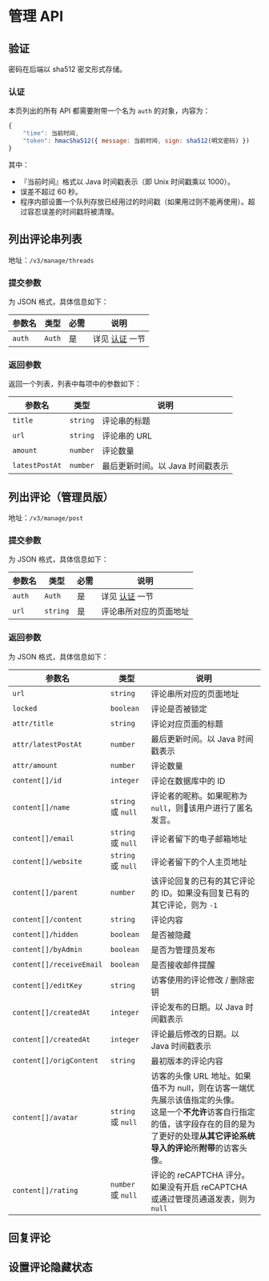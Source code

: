 # 管理 API

## 验证

密码在后端以 sha512 密文形式存储。

### 认证

本页列出的所有 API 都需要附带一个名为 `auth` 的对象，内容为：

```javascript
{
    "time": 当前时间,
    "token": hmacSha512({ message: 当前时间, sign: sha512(明文密码) })
}
```

其中：

* 『当前时间』格式以 Java 时间戳表示（即 Unix 时间戳乘以 1000）。
* 误差不超过 60 秒。
* 程序内部设置一个队列存放已经用过的时间戳（如果用过则不能再使用）。超过容忍误差的时间戳将被清理。

## 列出评论串列表

地址：`/v3/manage/threads`

### 提交参数

为 JSON 格式，具体信息如下：

| 参数名 | 类型 | 必需 | 说明 |
| - | - | - | - |
| `auth` | `Auth` | 是 | 详见 [认证](#认证) 一节 |

### 返回参数

返回一个列表，列表中每项中的参数如下：

| 参数名 | 类型 | 说明 |
| - | - | - |
| `title` | `string` | 评论串的标题 |
| `url` | `string` | 评论串的 URL |
| `amount` | `number` | 评论数量 |
| `latestPostAt` | `number` | 最后更新时间。以 Java 时间戳表示 |

## 列出评论（管理员版）

地址：`/v3/manage/post`

### 提交参数

为 JSON 格式，具体信息如下：

| 参数名 | 类型 | 必需 | 说明 |
| - | - | - | - |
| `auth` | `Auth` | 是 | 详见 [认证](#认证) 一节 |
| `url` | `string` | 是 | 评论串所对应的页面地址 |

### 返回参数

为 JSON 格式，具体信息如下：

| 参数名 | 类型 | 说明 |
| - | - | - |
| `url` | `string` | 评论串所对应的页面地址 |
| `locked` | `boolean` | 评论是否被锁定 |
| `attr/title` | `string` | 评论对应页面的标题 |
| `attr/latestPostAt` | `number` | 最后更新时间。以 Java 时间戳表示 |
| `attr/amount` | `number` | 评论数量 |
| `content[]/id` | `integer` | 评论在数据库中的 ID |
| `content[]/name` | `string` 或 `null` | 评论者的昵称。如果昵称为 `null`，则该用户进行了匿名发言。 |
| `content[]/email` | `string` 或 `null` | 评论者留下的电子邮箱地址 |
| `content[]/website` | `string` 或 `null` | 评论者留下的个人主页地址 |
| `content[]/parent` | `number` | 该评论回复的已有的其它评论的 ID。如果没有回复已有的其它评论，则为 `-1` |
| `content[]/content` | `string` | 评论内容 |
| `content[]/hidden` | `boolean` | 是否被隐藏 |
| `content[]/byAdmin` | `boolean` | 是否为管理员发布 |
| `content[]/receiveEmail` | `boolean` | 是否接收邮件提醒 |
| `content[]/editKey` | `string` | 访客使用的评论修改 / 删除密钥 | |
| `content[]/createdAt` | `integer` | 评论发布的日期。以 Java 时间戳表示 |
| `content[]/createdAt` | `integer` | 评论最后修改的日期。以 Java 时间戳表示 |
| `content[]/origContent` | `string` | 最初版本的评论内容 |
| `content[]/avatar` | `string` 或 `null` | 访客的头像 URL 地址。如果值不为 null，则在访客一端优先展示该值指定的头像。<br>这是一个**不允许**访客自行指定的值，该字段存在的目的是为了更好的处理**从其它评论系统导入的评论**所**附带**的访客头像。 |
| `content[]/rating` | `number` 或 `null` | 评论的 reCAPTCHA 评分。如果没有开启 reCAPTCHA 或通过管理员通道发表，则为 `null` |

## 回复评论

## 设置评论隐藏状态
